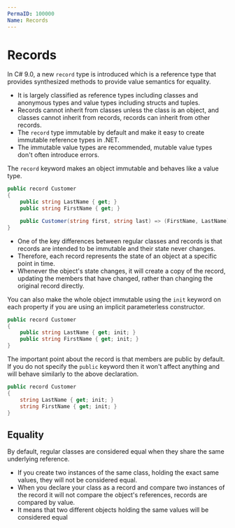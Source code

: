```yaml
---
PermaID: 100000
Name: Records
---
```


# Records

In C# 9.0, a new `record` type is introduced which is a reference type that provides synthesized methods to provide value semantics for equality.

 - It is largely classified as reference types including classes and anonymous types and value types including structs and tuples. 
 - Records cannot inherit from classes unless the class is an object, and classes cannot inherit from records, records can inherit from other records.
 - The `record` type immutable by default and make it easy to create immutable reference types in .NET. 
 - The immutable value types are recommended, mutable value types don't often introduce errors.

The `record` keyword makes an object immutable and behaves like a value type.

```csharp
public record Customer
{
    public string LastName { get; }
    public string FirstName { get; }

    public Customer(string first, string last) => (FirstName, LastName) = (first, last);
}
```

 - One of the key differences between regular classes and records is that records are intended to be immutable and their state never changes. 
 - Therefore, each record represents the state of an object at a specific point in time.
 - Whenever the object's state changes, it will create a copy of the record, updating the members that have changed, rather than changing the original record directly. 

You can also make the whole object immutable using the `init` keyword on each property if you are using an implicit parameterless constructor.

```csharp
public record Customer
{
    public string LastName { get; init; }
    public string FirstName { get; init; }
}
```

The important point about the record is that members are public by default. If you do not specify the `public` keyword then it won't affect anything and will behave similarly to the above declaration.

```csharp
public record Customer
{
    string LastName { get; init; }
    string FirstName { get; init; }
}
```

## Equality

By default, regular classes are considered equal when they share the same underlying reference. 

 - If you create two instances of the same class, holding the exact same values, they will not be considered equal.
 - When you declare your class as a record and compare two instances of the record it will not compare the object's references, records are compared by value. 
 - It means that two different objects holding the same values will be considered equal